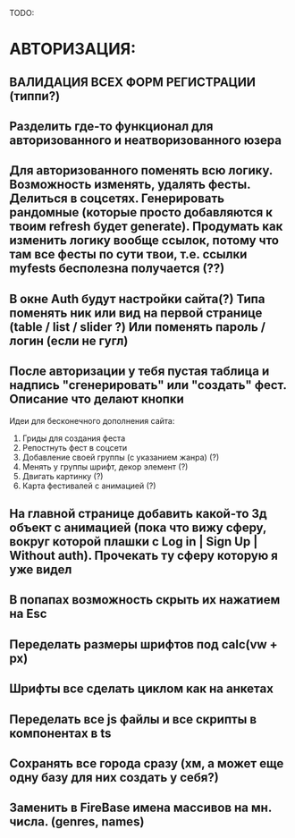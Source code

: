 TODO:


# АВТОРИЗАЦИЯ:

## ВАЛИДАЦИЯ ВСЕХ ФОРМ РЕГИСТРАЦИИ (типпи?)
## Разделить где-то функционал для авторизованного и неатворизованного юзера

## Для авторизованного поменять всю логику. Возможность изменять, удалять фесты. Делиться в соцсетях. Генерировать рандомные (которые просто добавляются к твоим refresh будет generate). Продумать как изменить логику вообще ссылок, потому что там все фесты по сути твои, т.е. ссылки myfests бесполезна получается (??)

## В окне Auth будут настройки сайта(?) Типа поменять ник или вид на первой странице (table / list / slider ?) Или поменять пароль / логин (если не гугл)

## После авторизации у тебя пустая таблица и надпись "сгенерировать" или "создать" фест. Описание что делают кнопки


Идеи для бесконечного дополнения сайта:
1) Гриды для создания феста
2) Репостнуть фест в соцсети
3) Добавление своей группы (с указанием жанра) (?)
4) Менять у группы шрифт, декор элемент (?)
5) Двигать картинку (?)
6) Карта фестивалей с анимацией (?)
<!-- 7) Обратная связь со мной (и у меня репоститься в тг например) -->

## На главной странице добавить какой-то 3д объект с анимацией (пока что вижу сферу, вокруг которой плашки с Log in | Sign Up | Without auth). Прочекать ту сферу которую я уже видел


## В попапах возможность скрыть их нажатием на Esc
## Переделать размеры шрифтов под calc(vw + px)
## Шрифты все сделать циклом как на анкетах
## Переделать все js файлы и все скрипты в компонентах в ts
## Сохранять все города сразу (хм, а может еще одну базу для них создать у себя?)
## Заменить в FireBase имена массивов на мн. числа. (genres, names)
